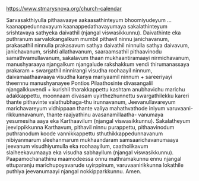 https://www.stmarysnova.org/church-calendar


Sarvasakthiyulla pithaavaaye aakaasathinteyum bhoomiyudeyum ...
kaanappedunnavayum kaanappedathavayumaya sakalathinteyum srishtavaya sathyeka daivathil (njangal viswasikkunnu).
Daivathinte eka puthranum sarvalokangalkum mumbil
pithavil ninnu janichavanum, prakasathil ninnulla prakasavum
sathya daivathil ninnulla sathya daivavum, janichavanum, srishti
allathavanum, saaraamsathil pithaavinodu samathvamullavanum, sakalavum thaan mukhaantiramaayi nirmichavanum,
manushyaraaya njangalkum njangalude rakshakkum vendi
thirumanassaya prakaram + swargathil ninnirangi visudha
roohaayil ninnum, daivamaathaavaaya visudha kanya mariyaamil ninnum + sareeriyayi theernnu manushyanayee Pontios
Pilaathosinte divasangalil njangalkkuvendi + kurishil tharakkappettu kashtam anubhavichu marichu adakkappettu, moonnaam divasam uyirthezhunnettu swargathilekku kareri thante
pithavinte valathubhaga-thu irunnavanum, Jeevanullavareyum
marichavareyum vidhippaan thante valiya mahathvathode
iniyum varuvaani- rikkunnavanum, thante raajyathinu avasanamillaatha- vanumaya yesumesiha aaya eka Karthaavilum
(njangal viswasikkunnu).
Sakalatheyum jeevippikkunna Karthavum, pithavil ninnu
purappettu, pithaavinodum puthranodum koode vannikkappettu sthuthikkappedunnavanum nibiyanmarum sleehanmarum mukhaandaram samsaarichavanumaaya jeevanum
visudhiyumulla eka roohaayilum, caatholikavum slaiheekavumaaya eka visudha sabhayilum (njangal viswasikkunnu).
Paapamochanathinu maamodeessa onnu mathramakunnu
ennu njangal ettuparanju marichupoyavarude uyirppinum,
varuvaanirikkunna lokathile puthiya jeevanumaayi njangal
nokkipparkkunnu. Amen.
